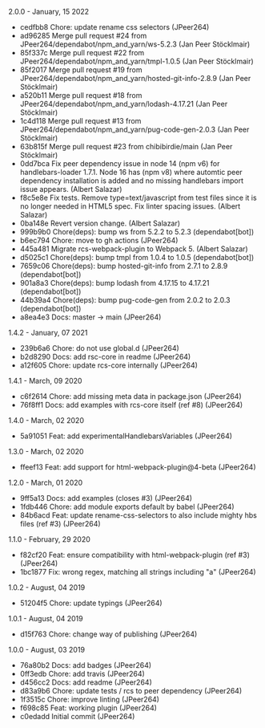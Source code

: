 2.0.0 - January, 15 2022

* cedfbb8 Chore: update rename css selectors (JPeer264)
* ad96285 Merge pull request #24 from JPeer264/dependabot/npm_and_yarn/ws-5.2.3 (Jan Peer Stöcklmair)
* 85f337c Merge pull request #22 from JPeer264/dependabot/npm_and_yarn/tmpl-1.0.5 (Jan Peer Stöcklmair)
* 85f2017 Merge pull request #19 from JPeer264/dependabot/npm_and_yarn/hosted-git-info-2.8.9 (Jan Peer Stöcklmair)
* a520b11 Merge pull request #18 from JPeer264/dependabot/npm_and_yarn/lodash-4.17.21 (Jan Peer Stöcklmair)
* 1c4d118 Merge pull request #13 from JPeer264/dependabot/npm_and_yarn/pug-code-gen-2.0.3 (Jan Peer Stöcklmair)
* 63b815f Merge pull request #23 from chibibirdie/main (Jan Peer Stöcklmair)
* 0dd7bca Fix peer dependency issue in node 14 (npm v6) for handlebars-loader 1.7.1. Node 16 has (npm v8) where automtic peer dependency installation is added and no missing handlebars import issue appears. (Albert Salazar)
* f8c5e8e Fix tests. Remove type=text/javascript from test files since it is no longer needed in HTML5 spec. Fix linter spacing issues. (Albert Salazar)
* 0ba148e Revert version change. (Albert Salazar)
* 999b9b0 Chore(deps): bump ws from 5.2.2 to 5.2.3 (dependabot[bot])
* b6ec794 Chore: move to gh actions (JPeer264)
* 445a481 Migrate rcs-webpack-plugin to Webpack 5. (Albert Salazar)
* d5025c1 Chore(deps): bump tmpl from 1.0.4 to 1.0.5 (dependabot[bot])
* 7659c06 Chore(deps): bump hosted-git-info from 2.7.1 to 2.8.9 (dependabot[bot])
* 901a8a3 Chore(deps): bump lodash from 4.17.15 to 4.17.21 (dependabot[bot])
* 44b39a4 Chore(deps): bump pug-code-gen from 2.0.2 to 2.0.3 (dependabot[bot])
* a8ea4e3 Docs: master -> main (JPeer264)

1.4.2 - January, 07 2021

* 239b6a6 Chore: do not use global.d (JPeer264)
* b2d8290 Docs: add rsc-core in readme (JPeer264)
* a12f605 Chore: update rcs-core internally (JPeer264)

1.4.1 - March, 09 2020

* c6f2614 Chore: add missing meta data in package.json (JPeer264)
* 76f8ff1 Docs: add examples with rcs-core itself (ref #8) (JPeer264)

1.4.0 - March, 02 2020

* 5a91051 Feat: add experimentalHandlebarsVariables (JPeer264)

1.3.0 - March, 02 2020

* ffeef13 Feat: add support for html-webpack-plugin@4-beta (JPeer264)

1.2.0 - March, 01 2020

* 9ff5a13 Docs: add examples (closes #3) (JPeer264)
* 1fdb446 Chore: add module exports default by babel (JPeer264)
* 84b6acd Feat: update rename-css-selectors to also include mighty hbs files (ref #3) (JPeer264)

1.1.0 - February, 29 2020

* f82cf20 Feat: ensure compatibility with html-webpack-plugin (ref #3) (JPeer264)
* 1bc1877 Fix: wrong regex, matching all strings including "a" (JPeer264)

1.0.2 - August, 04 2019

* 51204f5 Chore: update typings (JPeer264)

1.0.1 - August, 04 2019

* d15f763 Chore: change way of publishing (JPeer264)

1.0.0 - August, 03 2019

* 76a80b2 Docs: add badges (JPeer264)
* 0ff3edb Chore: add travis (JPeer264)
* d456cc2 Docs: add readme (JPeer264)
* d83a9b6 Chore: update tests / rcs to peer dependency (JPeer264)
* 1f3515c Chore: improve linting (JPeer264)
* f698c85 Feat: working plugin (JPeer264)
* c0edadd Initial commit (JPeer264)

